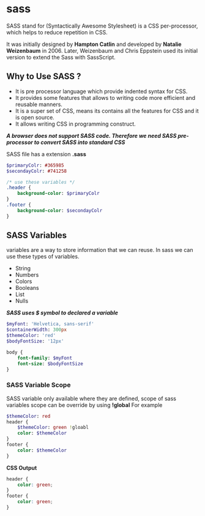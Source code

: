 # sass

SASS stand for (Syntactically Awesome Stylesheet) is a CSS per-processor,
which helps to reduce repetition in CSS.

It was initially designed by **Hampton Catlin** and developed by **Natalie 
Weizenbaum** in 2006. Later, Weizenbaum and Chris Eppstein 
used its initial version to extend the Sass with SassScript. 

## Why to Use SASS ?
   * It is pre processor language which provide indented syntax for CSS.
   * It provides some features that allows to writing code more efficient
   and reusable manners.
   * It is a super set of CSS, means its contains all the features for CSS
   and it is open source.
   * It allows writing CSS in programming construct.
   
**_A browser does not support SASS code. Therefore we need SASS pre-processor
to convert SASS into standard CSS_**

SASS file has a extension **.sass**

```sass
$primaryColr: #365985
$secondayColr: #741258

/* use these variables */
.header {
    background-color: $primaryColr
}
.footer {
    background-color: $secondayColr
}
```

## SASS Variables
variables are a way to store information that we can reuse. In sass we can use
these types of variables.

* String
* Numbers
* Colors
* Booleans
* List
* Nulls

**_SASS uses $ symbol to declared a variable_**

```sass
$myFont: 'Helvetica, sans-serif'
$containerWidth: 300px
$themeColor: 'red'
$bodyFontSize: '12px'

body {
    font-family: $myFont
    font-size: $bodyFontSize
}
```


### SASS Variable Scope
SASS variable only available where they are defined, scope of sass variables
scope can be override by using **!global**
For example
```sass
$themeColor: red
header {
    $themeColor: green !gloabl
    color: $themeColor
}
footer {
    color: $themeColor
}
```
**CSS Output**
```css
header {
    color: green;
}
footer {
    color: green;
}
```